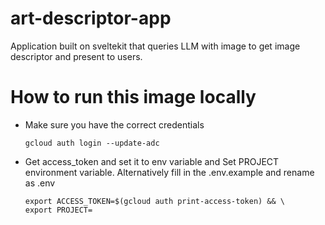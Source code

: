 # art-descriptor-app
Application built on sveltekit that queries LLM with image to get image descriptor and present to users.

# How to run this image locally

+ Make sure you have the correct credentials

  `gcloud auth login --update-adc`

+ Get access_token and set it to env variable and Set PROJECT environment variable. Alternatively fill in the .env.example and rename as .env

  ```
  export ACCESS_TOKEN=$(gcloud auth print-access-token) && \
  export PROJECT=
  ```